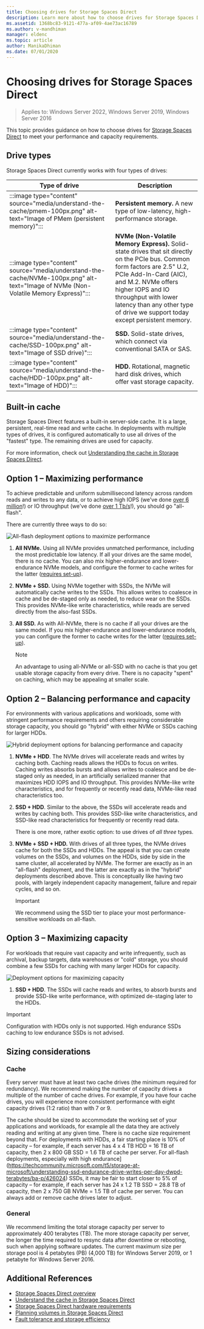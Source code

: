 ```yaml
---
title: Choosing drives for Storage Spaces Direct
description: Learn more about how to choose drives for Storage Spaces Direct.
ms.assetid: 1368bc83-9121-477a-af09-4ae73ac16789
ms.author: v-mandhiman
manager: eldenc
ms.topic: article
author: ManikaDhiman
ms.date: 07/01/2020
---
```


# Choosing drives for Storage Spaces Direct

>Applies to: Windows Server 2022, Windows Server 2019, Windows Server 2016

This topic provides guidance on how to choose drives for [Storage Spaces Direct](storage-spaces-direct-overview.md) to meet your performance and capacity requirements.

## Drive types

Storage Spaces Direct currently works with four types of drives:

| Type of drive | Description |
| --- | --- |
| :::image type="content" source="media/understand-the-cache/pmem-100px.png" alt-text="Image of PMem (persistent memory)"::: | **Persistent memory.** A new type of low-latency, high-performance storage. |
| :::image type="content" source="media/understand-the-cache/NVMe-100px.png" alt-text="Image of NVMe (Non-Volatile Memory Express)"::: | **NVMe (Non-Volatile Memory Express).** Solid-state drives that sit directly on the PCIe bus. Common form factors are 2.5" U.2, PCIe Add-In-Card (AIC), and M.2. NVMe offers higher IOPS and IO throughput with lower latency than any other type of drive we support today except persistent memory. |
| :::image type="content" source="media/understand-the-cache/SSD-100px.png" alt-text="Image of SSD drive)"::: | **SSD.** Solid-state drives, which connect via conventional SATA or SAS. |
| :::image type="content" source="media/understand-the-cache/HDD-100px.png" alt-text="Image of HDD)"::: | **HDD.** Rotational, magnetic hard disk drives, which offer vast storage capacity. |

## Built-in cache

Storage Spaces Direct features a built-in server-side cache. It is a large, persistent, real-time read and write cache. In deployments with multiple types of drives, it is configured automatically to use all drives of the "fastest" type. The remaining drives are used for capacity.

For more information, check out [Understanding the cache in Storage Spaces Direct](understand-the-cache.md).

## Option 1 – Maximizing performance

To achieve predictable and uniform submillisecond latency across random reads and writes to any data, or to achieve high IOPS (we've done [over 6 million](https://www.youtube.com/watch?v=0LviCzsudGY&t=28m)!) or IO throughput (we've done [over 1 Tb/s](https://www.youtube.com/watch?v=-LK2ViRGbWs&t=16m50s)!), you should go "all-flash".

There are currently three ways to do so:

![All-flash deployment options to maximize performance](media/choosing-drives-and-resiliency-types/All-Flash-Deployment-Possibilities.png)

1. **All NVMe.** Using all NVMe provides unmatched performance, including the most predictable low latency. If all your drives are the same model, there is no cache. You can also mix higher-endurance and lower-endurance NVMe models, and configure the former to cache writes for the latter ([requires set-up](understand-the-cache.md#manual-configuration)).

2. **NVMe + SSD.** Using NVMe together with SSDs, the NVMe will automatically cache writes to the SSDs. This allows writes to coalesce in cache and be de-staged only as needed, to reduce wear on the SSDs. This provides NVMe-like write characteristics, while reads are served directly from the also-fast SSDs.

3. **All SSD.** As with All-NVMe, there is no cache if all your drives are the same model. If you mix higher-endurance and lower-endurance models, you can configure the former to cache writes for the latter ([requires set-up](understand-the-cache.md#manual-configuration)).

	> [!NOTE]
	> An advantage to using all-NVMe or all-SSD with no cache is that you get usable storage capacity from every drive. There is no capacity "spent" on caching, which may be appealing at smaller scale.

## Option 2 – Balancing performance and capacity

For environments with various applications and workloads, some with stringent performance requirements and others requiring considerable storage capacity, you should go "hybrid" with either NVMe or SSDs caching for larger HDDs.

![Hybrid deployment options for balancing performance and capacity](media/choosing-drives-and-resiliency-types/Hybrid-Deployment-Possibilities.png)

1. **NVMe + HDD**. The NVMe drives will accelerate reads and writes by caching both. Caching reads allows the HDDs to focus on writes. Caching writes absorbs bursts and allows writes to coalesce and be de-staged only as needed, in an artificially serialized manner that maximizes HDD IOPS and IO throughput. This provides NVMe-like write characteristics, and for frequently or recently read data, NVMe-like read characteristics too.

2. **SSD + HDD**. Similar to the above, the SSDs will accelerate reads and writes by caching both. This provides SSD-like write characteristics, and SSD-like read characteristics for frequently or recently read data.

	There is one more, rather exotic option: to use drives of *all three* types.

3. **NVMe + SSD + HDD.** With drives of all three types, the NVMe drives cache for both the SSDs and HDDs. The appeal is that you can create volumes on the SSDs, and volumes on the HDDs, side by side in the same cluster, all accelerated by NVMe. The former are exactly as in an "all-flash" deployment, and the latter are exactly as in the "hybrid" deployments described above. This is conceptually like having two pools, with largely independent capacity management, failure and repair cycles, and so on.

	> [!IMPORTANT]
	> We recommend using the SSD tier to place your most performance-sensitive workloads on all-flash.

## Option 3 – Maximizing capacity

For workloads that require vast capacity and write infrequently, such as archival, backup targets, data warehouses or "cold" storage, you should combine a few SSDs for caching with many larger HDDs for capacity.

![Deployment options for maximizing capacity](media/choosing-drives-and-resiliency-types/maximizing-capacity.png)

1. **SSD + HDD**. The SSDs will cache reads and writes, to absorb bursts and provide SSD-like write performance, with optimized de-staging later to the HDDs.

>[!IMPORTANT]
>Configuration with HDDs only is not supported. High endurance SSDs caching to low endurance SSDs is not advised.

## Sizing considerations

### Cache

Every server must have at least two cache drives (the minimum required for redundancy). We recommend making the number of capacity drives a multiple of the number of cache drives. For example, if you have four cache drives, you will experience more consistent performance with eight capacity drives (1:2 ratio) than with 7 or 9.

The cache should be sized to accommodate the working set of your applications and workloads, for example all the data they are actively reading and writing at any given time. There is no cache size requirement beyond that. For deployments with HDDs, a fair starting place is 10% of capacity – for example, if each server has 4 x 4 TB HDD = 16 TB of capacity, then 2 x 800 GB SSD = 1.6 TB of cache per server. For all-flash deployments, especially with high endurance](https://techcommunity.microsoft.com/t5/storage-at-microsoft/understanding-ssd-endurance-drive-writes-per-day-dwpd-terabytes/ba-p/426024) SSDs, it may be fair to start closer to 5% of capacity – for example, if each server has 24 x 1.2 TB SSD = 28.8 TB of capacity, then 2 x 750 GB NVMe = 1.5 TB of cache per server. You can always add or remove cache drives later to adjust.

### General

We recommend limiting the total storage capacity per server to approximately 400 terabytes (TB). The more storage capacity per server, the longer the time required to resync data after downtime or rebooting, such when applying software updates. The current maximum size per storage pool is 4 petabytes (PB) (4,000 TB) for Windows Server 2019, or 1 petabyte for Windows Server 2016.

## Additional References

- [Storage Spaces Direct overview](storage-spaces-direct-overview.md)
- [Understand the cache in Storage Spaces Direct](understand-the-cache.md)
- [Storage Spaces Direct hardware requirements](storage-spaces-direct-hardware-requirements.md)
- [Planning volumes in Storage Spaces Direct](plan-volumes.md)
- [Fault tolerance and storage efficiency](storage-spaces-fault-tolerance.md)
